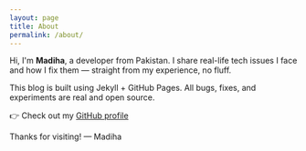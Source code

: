 ```yaml
---
layout: page
title: About
permalink: /about/
---
```


Hi, I'm **Madiha**, a developer from Pakistan. I share real-life tech issues I face and how I fix them — straight from my experience, no fluff.

This blog is built using Jekyll + GitHub Pages. All bugs, fixes, and experiments are real and open source.

👉 Check out my [GitHub profile](https://github.com/madiha-m)

Thanks for visiting!
— Madiha